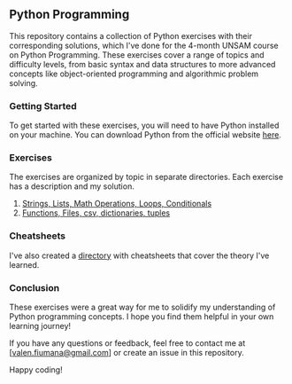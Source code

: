 ## Python Programming
This repository contains a collection of Python exercises with their corresponding solutions, which I've done for the 4-month UNSAM course on Python Programming. These exercises cover a range of topics and difficulty levels, from basic syntax and data structures to more advanced concepts like object-oriented programming and algorithmic problem solving.

### Getting Started
To get started with these exercises, you will need to have Python installed on your machine. You can download Python from the official website [here](https://www.python.org/downloads/).

### Exercises
The exercises are organized by topic in separate directories. Each exercise has a description and my solution.
1. [Strings, Lists, Math Operations, Loops, Conditionals](./01/01.md)
2. [Functions, Files, csv, dictionaries, tuples](./02/02.md)

### Cheatsheets
I've also created a [directory](./Cheatsheets) with cheatsheets that cover the theory I've learned. 

### Conclusion
These exercises were a great way for me to solidify my understanding of Python programming concepts. I hope you find them helpful in your own learning journey!

If you have any questions or feedback, feel free to contact me at [valen.fiumana@gmail.com] or create an issue in this repository.

Happy coding!